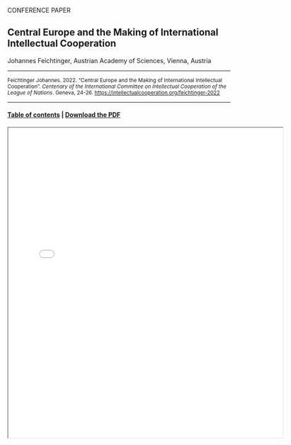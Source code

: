 CONFERENCE PAPER

## Central Europe and the Making of International Intellectual Cooperation

Johannes Feichtinger, Austrian Academy of Sciences, Vienna, Austria

<hr>

<small>Feichtinger Johannes. 2022. “Central Europe and the Making of International Intellectual Cooperation”. _Centenary of the International Committee on Intellectual Cooperation of the League of Nations_. Geneva, 24-26. https://intellectualcooperation.org/feichtinger-2022</small>

<hr>

#### [Table of contents](url) |  [Download the PDF](url) 

<iframe src="files/" width="620px" height="700px">

  
  

